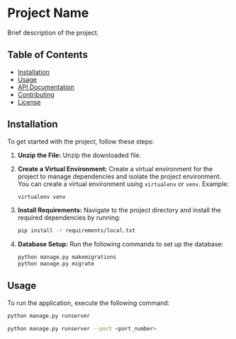 # Project Name

Brief description of the project.

## Table of Contents

- [Installation](#installation)
- [Usage](#usage)
- [API Documentation](#api-documentation)
- [Contributing](#contributing)
- [License](#license)

## Installation

To get started with the project, follow these steps:

1. **Unzip the File:** Unzip the downloaded file.

2. **Create a Virtual Environment:** Create a virtual environment for the project to manage dependencies and isolate the project environment. You can create a virtual environment using `virtualenv` or `venv`. Example:

    ```bash
    virtualenv venv
    ```

3. **Install Requirements:** Navigate to the project directory and install the required dependencies by running:

    ```bash
    pip install -r requirements/local.txt
    ```

4. **Database Setup:** Run the following commands to set up the database:

    ```bash
    python manage.py makemigrations
    python manage.py migrate
    ```

## Usage

To run the application, execute the following command:

```bash
python manage.py runserver

python manage.py runserver --port <port_number>

